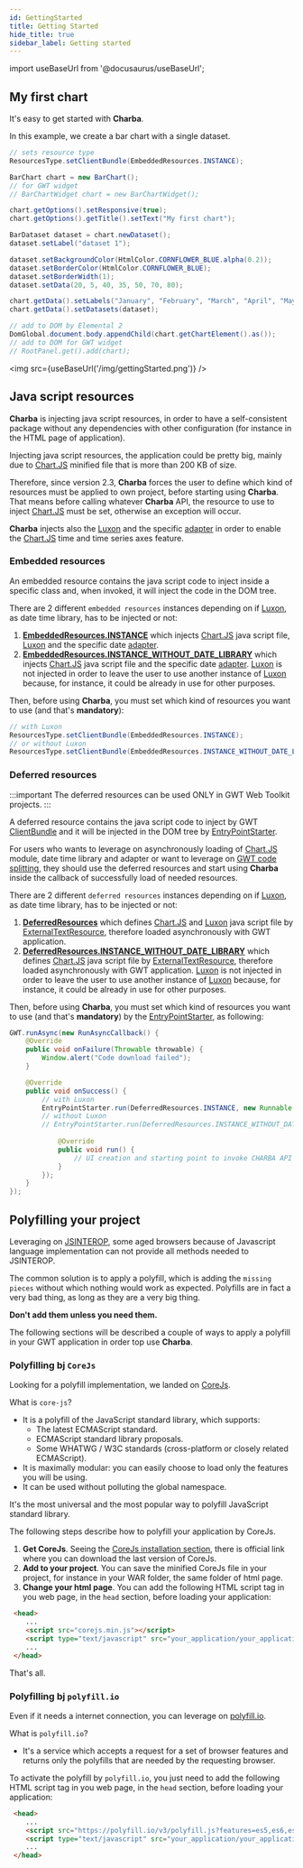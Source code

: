 ```yaml
---
id: GettingStarted
title: Getting Started
hide_title: true
sidebar_label: Getting started
---
```

import useBaseUrl from '@docusaurus/useBaseUrl';

## My first chart

It's easy to get started with **Charba**. 

In this example, we create a bar chart with a single dataset.

```java
// sets resource type
ResourcesType.setClientBundle(EmbeddedResources.INSTANCE);

BarChart chart = new BarChart();
// for GWT widget
// BarChartWidget chart = new BarChartWidget();

chart.getOptions().setResponsive(true);
chart.getOptions().getTitle().setText("My first chart");

BarDataset dataset = chart.newDataset();
dataset.setLabel("dataset 1");

dataset.setBackgroundColor(HtmlColor.CORNFLOWER_BLUE.alpha(0.2));
dataset.setBorderColor(HtmlColor.CORNFLOWER_BLUE);
dataset.setBorderWidth(1);
dataset.setData(20, 5, 40, 35, 50, 70, 80);

chart.getData().setLabels("January", "February", "March", "April", "May", "June", "July");
chart.getData().setDatasets(dataset);

// add to DOM by Elemental 2
DomGlobal.document.body.appendChild(chart.getChartElement().as());
// add to DOM for GWT widget
// RootPanel.get().add(chart);
```

<img src={useBaseUrl('/img/gettingStarted.png')} />

## Java script resources

**Charba** is injecting java script resources, in order to have a self-consistent package without any dependencies with other configuration (for instance in the HTML page of application).

Injecting java script resources, the application could be pretty big, mainly due to [Chart.JS](http://www.chartjs.org/) minified file that is more than 200 KB of size.

Therefore, since version 2.3, **Charba** forces the user to define which kind of resources must be applied to own project, before starting using **Charba**. That means before calling whatever **Charba** API, the resource to use to inject [Chart.JS](http://www.chartjs.org/) must be set, otherwise an exception will occur.

**Charba** injects also  the [Luxon](https://moment.github.io/luxon/) and the specific [adapter](https://github.com/chartjs/chartjs-adapter-luxon) in order to enable the [Chart.JS](http://www.chartjs.org/) time and time series axes feature.

### Embedded resources

An embedded resource contains the java script code to inject inside a specific class and, when invoked, it will inject the code in the DOM tree.

There are 2 different `embedded resources` instances depending on if [Luxon](https://moment.github.io/luxon/), as date time library, has to be injected or not:

 1. **[EmbeddedResources.INSTANCE](http://www.pepstock.org/Charba/3.3/org/pepstock/charba/client/resources/EmbeddedResources.html)** which injects [Chart.JS](http://www.chartjs.org/) java script file, [Luxon](https://moment.github.io/luxon/) and the specific date [adapter](https://github.com/chartjs/chartjs-adapter-luxon).
 1. **[EmbeddedResources.INSTANCE_WITHOUT_DATE_LIBRARY](http://www.pepstock.org/Charba/3.3/org/pepstock/charba/client/resources/EmbeddedResources.html)** which injects [Chart.JS](http://www.chartjs.org/) java script file and the specific date [adapter](https://github.com/chartjs/chartjs-adapter-luxon). [Luxon](https://moment.github.io/luxon/) is not injected in order to leave the user to use another instance of [Luxon](https://moment.github.io/luxon/) because, for instance, it could be already in use for other purposes.

Then, before using **Charba**, you must set which kind of resources you want to use (and that's **mandatory**):

```java
// with Luxon
ResourcesType.setClientBundle(EmbeddedResources.INSTANCE);
// or without Luxon
ResourcesType.setClientBundle(EmbeddedResources.INSTANCE_WITHOUT_DATE_LIBRARY);
```

### Deferred resources

:::important
The deferred resources can be used ONLY in GWT Web Toolkit projects.
:::

A deferred resource contains the java script code to inject by GWT [ClientBundle](http://www.gwtproject.org/doc/latest/DevGuideClientBundle.html#TextResource) and it will be injected in the DOM tree by [EntryPointStarter](http://www.pepstock.org/Charba/3.3/org/pepstock/charba/client/resources/EntryPointStarter.html).

For users who wants to leverage on asynchronously loading of [Chart.JS](http://www.chartjs.org/) module, date time library and adapter or want to leverage on [GWT code splitting](http://www.gwtproject.org/doc/latest/DevGuideCodeSplitting.html), they should use the deferred resources and start using **Charba** inside the callback of successfully load of needed resources.

There are 2 different `deferred resources` instances depending on if [Luxon](https://moment.github.io/luxon/), as date time library, has to be injected or not:

 1. **[DeferredResources](http://www.pepstock.org/Charba/3.3/org/pepstock/charba/client/resources/DeferredResources.html)** which defines [Chart.JS](http://www.chartjs.org/) and [Luxon](https://moment.github.io/luxon/) java script file by [ExternalTextResource](http://www.gwtproject.org/javadoc/latest/index.html?com/google/gwt/resources/client/ExternalTextResource.html), therefore loaded asynchronously with GWT application.
 1. **[DeferredResources.INSTANCE_WITHOUT_DATE_LIBRARY](http://www.pepstock.org/Charba/3.3/org/pepstock/charba/client/resources/DeferredResources.html)** which defines [Chart.JS](http://www.chartjs.org/) java script file by [ExternalTextResource](http://www.gwtproject.org/javadoc/latest/index.html?com/google/gwt/resources/client/ExternalTextResource.html), therefore loaded asynchronously with GWT application. [Luxon](https://moment.github.io/luxon/) is not injected in order to leave the user to use another instance of [Luxon](https://moment.github.io/luxon/) because, for instance, it could be already in use for other purposes.

Then, before using **Charba**, you must set which kind of resources you want to use (and that's **mandatory**) by the [EntryPointStarter](http://www.pepstock.org/Charba/3.3/org/pepstock/charba/client/resources/EntryPointStarter.html), as following:

```java
GWT.runAsync(new RunAsyncCallback() {
	@Override
	public void onFailure(Throwable throwable) {
		Window.alert("Code download failed");
	}

	@Override
	public void onSuccess() {
		// with Luxon
		EntryPointStarter.run(DeferredResources.INSTANCE, new Runnable() {
		// without Luxon
		// EntryPointStarter.run(DeferredResources.INSTANCE_WITHOUT_DATE_LIBRARY, new Runnable() {
			
			@Override
			public void run() {
				// UI creation and starting point to invoke CHARBA API
			}
		});
	}
});
```

## Polyfilling your project

Leveraging on [JSINTEROP](http://www.gwtproject.org/doc/latest/DevGuideCodingBasicsJsInterop.html), some aged browsers because of Javascript language implementation can not provide all methods needed to JSINTEROP.

The common solution is to apply a polyfill, which is adding the `missing pieces` without which nothing would work as expected.
Polyfills are in fact a very bad thing, as long as they are a very big thing. 

**Don't add them unless you need them.** 

The following sections will be described a couple of ways to apply a polyfill in your GWT application in order top use **Charba**. 

### Polyfilling bj `CoreJs`

Looking for a polyfill implementation, we landed on [CoreJs](https://github.com/zloirock/core-js). 

What is `core-js`?

- It is a polyfill of the JavaScript standard library, which supports:
  - The latest ECMAScript standard.
  - ECMAScript standard library proposals.
  - Some WHATWG / W3C standards (cross-platform or closely related ECMAScript).
- It is maximally modular: you can easily choose to load only the features you will be using.
- It can be used without polluting the global namespace.

It's the most universal and the most popular way to polyfill JavaScript standard library.

The following steps describe how to polyfill your application by CoreJs.

 1. **Get CoreJs**. Seeing the [CoreJs installation section](https://github.com/zloirock/core-js#installation), there is official link where you can download the last version of CoreJs. 
 1. **Add to your project**. You can save the minified CoreJs file in your project, for instance in your WAR folder, the same folder of html page.
 1. **Change your html page**. You can add the following HTML script tag in you web page, in the `head` section, before loading your application:

```html
 <head>
    ...
    <script src="corejs.min.js"></script>
    <script type="text/javascript" src="your_application/your_application.nocache.js"></script>
    ...
 </head>
```

That's all. 

### Polyfilling bj `polyfill.io`

Even if it needs a internet connection, you can leverage on [polyfill.io](https://polyfill.io/v3/).

What is `polyfill.io`?

- It's a service which accepts a request for a set of browser features and returns only the polyfills that are needed by the requesting browser. 

To activate the polyfill by `polyfill.io`, you just need to add the following HTML script tag in you web page, in the `head` section, before loading your application:

```html
 <head>
    ...
	<script src="https://polyfill.io/v3/polyfill.js?features=es5,es6,es7"></script>
	<script type="text/javascript" src="your_application/your_application.nocache.js"></script>
    ...
 </head>
```
